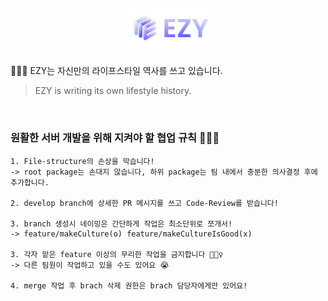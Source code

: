 ## <p align="center"> <img src="./DetailedData/EZY%20LOGOTYPE%201.png" width="130px"> </p>

🏄🏻‍♂️ EZY는 자신만의 라이프스타일 역사를 쓰고 있습니다.
> EZY is writing its own lifestyle history.

<br>

### 원활한 서버 개발을 위해 지켜야 할 협업 규칙 👩🏻‍💻
```
1. File-structure의 손상을 막습니다!
-> root package는 손대지 않습니다, 하위 package는 팀 내에서 충분한 의사결정 후에 추가합니다.

2. develop branch에 상세한 PR 메시지를 쓰고 Code-Review를 받습니다!

3. branch 생성시 네이밍은 간단하게 작업은 최소단위로 쪼개서!
-> feature/makeCulture(o) feature/makeCultureIsGood(x)

3. 각자 맡은 feature 이상의 무리한 작업을 금지합니다 🙅🏻‍♀️
-> 다른 팀원이 작업하고 있을 수도 있어요 😭

4. merge 작업 후 brach 삭제 권한은 brach 담당자에게만 있어요!
```
